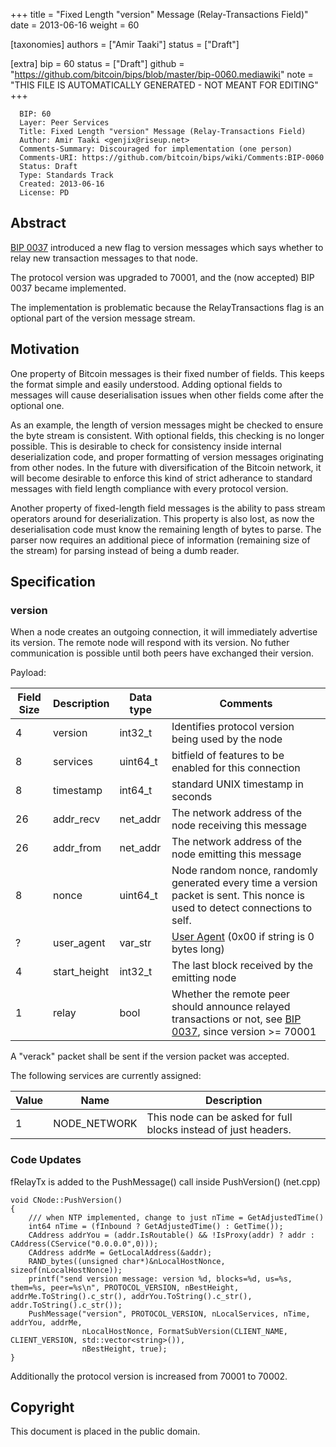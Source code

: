 
+++
title = "Fixed Length \"version\" Message (Relay-Transactions Field)"
date = 2013-06-16
weight = 60

[taxonomies]
authors = ["Amir Taaki"]
status = ["Draft"]

[extra]
bip = 60
status = ["Draft"]
github = "https://github.com/bitcoin/bips/blob/master/bip-0060.mediawiki"
note = "THIS FILE IS AUTOMATICALLY GENERATED - NOT MEANT FOR EDITING"
+++

```
  BIP: 60
  Layer: Peer Services
  Title: Fixed Length "version" Message (Relay-Transactions Field)
  Author: Amir Taaki <genjix@riseup.net>
  Comments-Summary: Discouraged for implementation (one person)
  Comments-URI: https://github.com/bitcoin/bips/wiki/Comments:BIP-0060
  Status: Draft
  Type: Standards Track
  Created: 2013-06-16
  License: PD
```

<h2>Abstract</h2>


<a href="BIP 0037" target="_blank">BIP 0037</a> introduced a new flag to version messages which says whether to relay new transaction messages to that node.

The protocol version was upgraded to 70001, and the (now accepted) BIP 0037 became implemented.

The implementation is problematic because the RelayTransactions flag is an optional part of the version message stream.

<h2>Motivation</h2>


One property of Bitcoin messages is their fixed number of fields. This keeps the format simple and easily understood. Adding optional fields to messages will cause deserialisation issues when other fields come after the optional one.

As an example, the length of version messages might be checked to ensure the byte stream is consistent. With optional fields, this checking is no longer possible. This is desirable to check for consistency inside internal deserialization code, and proper formatting of version messages originating from other nodes. In the future with diversification of the Bitcoin network, it will become desirable to enforce this kind of strict adherance to standard messages with field length compliance with every protocol version.

Another property of fixed-length field messages is the ability to pass stream operators around for deserialization. This property is also lost, as now the deserialisation code must know the remaining length of bytes to parse. The parser now requires an additional piece of information (remaining size of the stream) for parsing instead of being a dumb reader.

<h2>Specification</h2>

<h3> version </h3>


When a node creates an outgoing connection, it will immediately advertise its version. The remote node will respond with its version. No futher communication is possible until both peers have exchanged their version.

Payload:


|Field Size|Description|Data type|Comments|
|-|-|-|-|
|4|version|int32_t|Identifies protocol version being used by the node|
|8|services|uint64_t|bitfield of features to be enabled for this connection|
|8|timestamp|int64_t|standard UNIX timestamp in seconds|
|26|addr_recv|net_addr|The network address of the node receiving this message|
|26|addr_from|net_addr|The network address of the node emitting this message|
|8|nonce|uint64_t|Node random nonce, randomly generated every time a version packet is sent. This nonce is used to detect connections to self.|
|?|user_agent|var_str|<a href="/14" target="_blank">User Agent</a> (0x00 if string is 0 bytes long)|
|4|start_height|int32_t|The last block received by the emitting node|
|1|relay|bool|Whether the remote peer should announce relayed transactions or not, see <a href="/37" target="_blank">BIP 0037</a>, since version >= 70001|


A "verack" packet shall be sent if the version packet was accepted.

The following services are currently assigned:


|Value|Name|Description|
|-|-|-|
|1|NODE_NETWORK|This node can be asked for full blocks instead of just headers.|


<h3> Code Updates </h3>


fRelayTx is added to the PushMessage() call inside PushVersion() (net.cpp)

```
void CNode::PushVersion()
{
    /// when NTP implemented, change to just nTime = GetAdjustedTime()
    int64 nTime = (fInbound ? GetAdjustedTime() : GetTime());
    CAddress addrYou = (addr.IsRoutable() && !IsProxy(addr) ? addr : CAddress(CService("0.0.0.0",0)));
    CAddress addrMe = GetLocalAddress(&addr);
    RAND_bytes((unsigned char*)&nLocalHostNonce, sizeof(nLocalHostNonce));
    printf("send version message: version %d, blocks=%d, us=%s, them=%s, peer=%s\n", PROTOCOL_VERSION, nBestHeight, addrMe.ToString().c_str(), addrYou.ToString().c_str(), addr.ToString().c_str());
    PushMessage("version", PROTOCOL_VERSION, nLocalServices, nTime, addrYou, addrMe,
                nLocalHostNonce, FormatSubVersion(CLIENT_NAME, CLIENT_VERSION, std::vector<string>()),
                nBestHeight, true);
}
```

Additionally the protocol version is increased from 70001 to 70002.

<h2>Copyright</h2>


This document is placed in the public domain.

